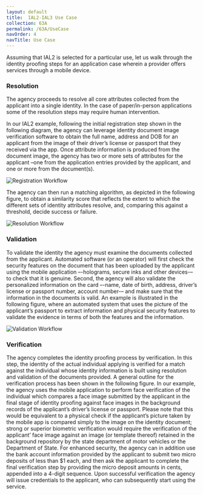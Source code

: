 ```yaml
---
layout: default
title:  IAL2-IAL3 Use Case
collection: 63A
permalink: /63A/UseCase
navOrder: 4  
navTitle: Use Case  
---
```


Assuming that IAL2 is selected for a particular use, let us walk through the identity proofing steps for an application case wherein a provider offers services through a mobile device.

### Resolution

The agency proceeds to resolve all core attributes collected from the applicant into a single identity. In the case of paper/in-person applications some of the resolution steps may require human intervention.

In our IAL2 example, following the initial registration step shown in the following diagram, the agency can leverage identity document image verification software to obtain the full name, address and DOB for an applicant from the image of their driver’s license or passport that they received via the app. Once attribute information is produced from the document image, the agency has two or more sets of attributes for the applicant –one from the application entries provided by the applicant, and one or more from the document(s).

![Registration Workflow]({{site.baseurl}}/img/workflow-3-enrollment.png)

The agency can then run a matching algorithm, as depicted in the following figure, to obtain a similarity score that reflects the extent to which the different sets of identity attributes resolve, and, comparing this against a threshold, decide success or failure.

![Resolution Workflow]({{site.baseurl}}/img/workflow-4-resolution.png)

### Validation

To validate the identity the agency must examine the documents collected from the applicant. Automated software (or an operator) will first check the security features on the document that has been uploaded by the applicant using the mobile application –-holograms, secure inks and other devices-– to check that it is genuine. Second, the agency will also validate the personalized information on the card –-name, date of birth, address, driver’s license or passport number, account number-– and make sure that the information in the documents is valid. An example is illustrated in the following figure, where an automated system that uses the picture of the applicant’s passport to extract information and physical security features to validate the evidence in terms of both the features and the information.

![Validation Workflow]({{site.baseurl}}/img/workflow-5-validation.png)

### Verification

The agency completes the identity proofing process by verification. In this step, the identity of the actual individual applying is verified for a match against the individual whose identity information is built using resolution and validation of the documents provided. A general outline for the verification process has been shown in the following figure. In our example, the agency uses the mobile application to perform face verification of the individual which compares a face image submitted by the applicant in the final stage of identity proofing against face images in the background records of the applicant’s driver’s license or passport. Please note that this would be equivalent to a physical check if the applicant’s picture taken by the mobile app is compared simply to the image on the identity document; strong or superior biometric verification would require the verification of the applicant’ face image against an image (or template thereof) retained in the background repository by the state department of motor vehicles or the Department of State. For enhanced security, the agency can in addition use the bank account information provided by the applicant to submit two micro deposits of less than $1 each, and then ask the applicant to complete the final verification step by providing the micro deposit amounts in cents, appended into a 4-digit sequence. Upon successful verification the agency will issue credentials to the applicant, who can subsequently start using the service.
